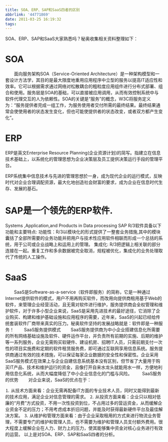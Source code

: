 ```yaml
---
title: SOA、ERP、SAP和SaaS四者的区别
abbrlink: '44771869'
date: 2011-03-25 16:19:32
tags:
---
```

SOA、ERP、SAP和SaaS大家熟悉吗？秘奥收集相关资料整理如下：
# SOA
　　面向服务架构SOA（Service-Oriented Architecture）是一种架构模型和一套设计方法学，其目的是最大限度地重用应用程序中立型的服务以提高IT适应性和效率。它可以根据需求通过网络对松散耦合的粗粒度应用组件进行分布式部署、组合和使用。服务层是SOA的基础，可以直接被应用调用，从而有效控制系统中与软件代理交互的人为依赖性。SOA的关键是“服务”的概念，W3C将服务定义为：“服务提供者完成一组工作，为服务使用者交付所需的最终结果。最终结果通常会使使用者的状态发生变化，但也可能使提供者的状态改变，或者双方都产生变化”。

# ERP
ERP是英文Enterprise Resource Planning(企业资源计划)的简写。指建立在信息技术基础上，以系统化的管理思想为企业决策层及员工提供决策运行手段的管理平台。

ERP系统集中信息技术与先进的管理思想於一身，成为现代企业的运行模式，反映时代对企业合理调配资源，最大化地创造社会财富的要求，成为企业在信息时代生存、发展的基石。

# SAP是一个领先的ERP软件.
Systems ,Application,and Products in Data processing
SAP R/3软件具备以下功能和主要特点:
功能性：R/3以模块化的形式提供了一整套业务措施,其中的模块囊括了全部所需要的业务功能并把用户与技术性应用软件相联而形成一个总括的系统，用于公司或企业战略上和运用上的管理。
集成化: R/3把逻辑上相关联的部分连接在一起。重复工作和多余数据被完全取消，规程被优化，集成化的业务处理取代了传统的人工操作。 
# SaaS
　　SaaS是Software-as-a-service（软件即服务）的简称，它是一种通过Internet提供软件的模式，用户不用再购买软件，而改用向提供商租用基于Web的软件，来管理企业经营活动，且无需对软件进行维护，服务提供商会全权管理和维护软件，对于许多小型企业来说，SaaS是采用先进技术的最好途径，它消除了企业购买、构建和维护基础设施和应用程序的需要，近年来，SaaS的兴起已经给传统套装软件厂商带来真实的压力。秘奥软件坚持的发展战略就是：软件即是一种服务！
　　SaaS服务提供模式
　　SaaS服务提供商为中小企业搭建信息化所需要的所有网络基础设施及软件、硬件运作平台，并负责所有前期的实施、后期的维护等一系列服务，企业无需购买软硬件、建设机房、招聘IT人员，只需前期支付一次性的项目实施费和定期的软件租赁服务费，即可通过互联网享用信息系统。服务提供商通过有效的技术措施，可以保证每家企业数据的安全性和保密性。企业采用SaaS服务模式在效果上与企业自建信息系统基本没有区别，但节省了大量用于购买IT产品、技术和维护运行的资金，且像打开自来水龙头就能用水一样，方便地利用信息化系统，从而大幅度降低了中小企业信息化的门槛与风险。
　　SaaS服务的优势
　　对企业来说，SaaS的优点在于：　　

⒈ 从技术方面来看：企业无需再配备IT方面的专业技术人员，同时又能得到最新的技术应用，满足企业对信息管理的需求。
⒉ 从投资方面来看：企业只以相对低廉的“月费”方式投资，不用一次性投资到位，不占用过多的营运资金，从而缓解企业资金不足的压力；不用考虑成本折旧问题，并能及时获得最新硬件平台及最佳解决方案。
⒊ 从维护和管理方面来看：由于企业采取租用的方式来进行物流业务管理，不需要专门的维护和管理人员，也不需要为维护和管理人员支付额外费用。很大程度上缓解企业在人力、财力上的压力，使其能够集中资金对核心业务进行有效的运营。
    以上是对SOA、ERP、SAP和SaaS四者的分析。
